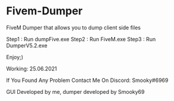 # Fivem-Dumper
FiveM Dumper that allows you to dump client side files

Step1 : Run dumpFive.exe
Step2 : Run FiveM.exe
Step3 : Run DumperV5.2.exe

Enjoy;)


Working: 25.06.2021

If You Found Any Problem Contact Me On Discord: Smooky#6969

GUI Developed by me, dumper developed by Smooky69


